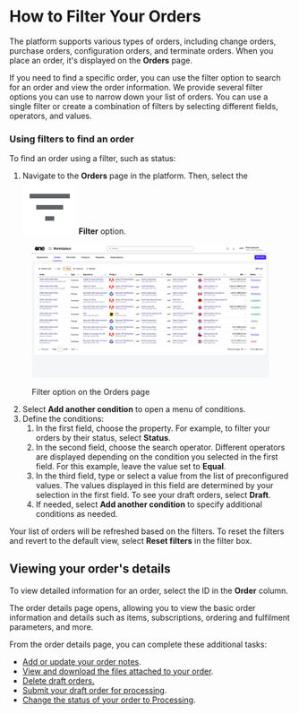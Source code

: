 # How to Filter Your Orders

The platform supports various types of orders, including change orders, purchase orders, configuration orders, and terminate orders. When you place an order, it's displayed on the **Orders** page.&#x20;

If you need to find a specific order, you can use the filter option to search for an order and view the order information. We provide several filter options you can use to narrow down your list of orders. You can use a single filter or create a combination of filters by selecting different fields, operators, and values.&#x20;

### Using filters to find an order <a href="#using-filters-to-find-an-order" id="using-filters-to-find-an-order"></a>

To find an order using a filter, such as status:

1. Navigate to the **Orders** page in the platform. Then, select the <img src="../../../.gitbook/assets/icon_filter.png" alt="" data-size="line"> **Filter** option.

<figure><img src="../../../.gitbook/assets/orders.png" alt=""><figcaption><p>Filter option on the Orders page</p></figcaption></figure>

2. Select **Add another condition** to open a menu of conditions.&#x20;
3. Define the conditions:
   1. In the first field, choose the property. For example, to filter your orders by their status, select **Status**.
   2. In the second field, choose the search operator. Different operators are displayed depending on the condition you selected in the first field. For this example, leave the value set to **Equal**.
   3. In the third field, type or select a value from the list of preconfigured values. The values displayed in this field are determined by your selection in the first field. To see your draft orders, select **Draft**.
   4. If needed, select **Add another condition** to specify additional conditions as needed.

Your list of orders will be refreshed based on the filters. To reset the filters and revert to the default view, select **Reset filters** in the filter box.&#x20;

## Viewing your order's details

To view detailed information for an order, select the ID in the **Order** column.&#x20;

The order details page opens, allowing you to view the basic order information and details such as items, subscriptions, ordering and fulfilment parameters, and more.

From the order details page, you can complete these additional tasks:

* [Add or update your order notes](../../../modules-and-features/marketplace/orders/manage-order-notes.md).
* [View and download the files attached to your order](../../../modules-and-features/marketplace/agreements/view-and-download-attachments.md).
* [Delete draft orders.](../../../modules-and-features/marketplace/orders/delete-draft-orders.md)
* [Submit your draft order for processing](../../../modules-and-features/marketplace/orders/submit-draft-orders.md).
* [Change the status of your order to Processing](../../../modules-and-features/marketplace/orders/set-an-order-to-processing.md).
